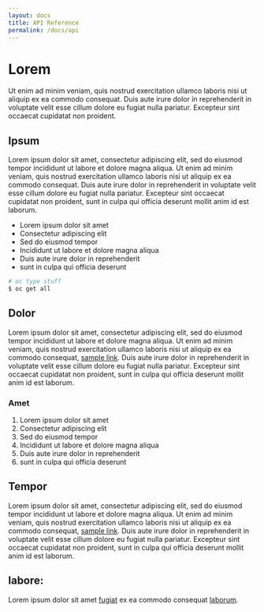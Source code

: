 ```yaml
---
layout: docs
title: API Reference
permalink: /docs/api
---
```


# Lorem

Ut enim ad minim veniam, quis nostrud exercitation ullamco laboris nisi ut aliquip ex ea commodo consequat. Duis aute irure dolor in reprehenderit in voluptate velit esse cillum dolore eu fugiat nulla pariatur. Excepteur sint occaecat cupidatat non proident.

## Ipsum

Lorem ipsum dolor sit amet, consectetur adipiscing elit, sed do eiusmod tempor incididunt ut labore et dolore magna aliqua. Ut enim ad minim veniam, quis nostrud exercitation ullamco laboris nisi ut aliquip ex ea commodo consequat. Duis aute irure dolor in reprehenderit in voluptate velit esse cillum dolore eu fugiat nulla pariatur. Excepteur sint occaecat cupidatat non proident, sunt in culpa qui officia deserunt mollit anim id est laborum.

* Lorem ipsum dolor sit amet
* Consectetur adipiscing elit
* Sed do eiusmod tempor
* Incididunt ut labore et dolore magna aliqua
* Duis aute irure dolor in reprehenderit
* sunt in culpa qui officia deserunt


```bash
# oc type stuff
$ oc get all
```

## Dolor

Lorem ipsum dolor sit amet, consectetur adipiscing elit, sed do eiusmod tempor incididunt ut labore et dolore magna aliqua. Ut enim ad minim veniam, quis nostrud exercitation ullamco laboris nisi ut aliquip ex ea commodo consequat, [sample link](https://opendatahub.io). Duis aute irure dolor in reprehenderit in voluptate velit esse cillum dolore eu fugiat nulla pariatur. Excepteur sint occaecat cupidatat non proident, sunt in culpa qui officia deserunt mollit anim id est laborum.

### Amet

1. Lorem ipsum dolor sit amet
1. Consectetur adipiscing elit
1. Sed do eiusmod tempor
1. Incididunt ut labore et dolore magna aliqua
1. Duis aute irure dolor in reprehenderit
1. sunt in culpa qui officia deserunt


## Tempor

Lorem ipsum dolor sit amet, consectetur adipiscing elit, sed do eiusmod tempor incididunt ut labore et dolore magna aliqua. Ut enim ad minim veniam, quis nostrud exercitation ullamco laboris nisi ut aliquip ex ea commodo consequat, [sample link](https://opendatahub.io). Duis aute irure dolor in reprehenderit in voluptate velit esse cillum dolore eu fugiat nulla pariatur. Excepteur sint occaecat cupidatat non proident, sunt in culpa qui officia deserunt mollit anim id est laborum.

## labore:

Lorem ipsum dolor sit amet [fugiat](https://opendatahub.io) ex ea commodo consequat [laborum](https://opendatahub.io).

